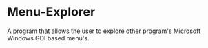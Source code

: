 # Menu-Explorer
A program that allows the user to explore other program's Microsoft Windows GDI based menu's.
